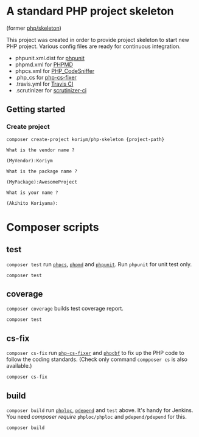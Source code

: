 # A standard PHP project skeleton
(former [php/skeleton](https://packagist.org/packages/php/skeleton))

This project was created in order to provide project skeleton to start new PHP project.
Various config files are ready for continuous integration.

 * phpunit.xml.dist for [phpunit](http://phpunit.de/manual/current/en/index.html)
 * phpmd.xml for [PHPMD](https://phpmd.org)
 * phpcs.xml for [PHP_CodeSniffer](https://github.com/squizlabs/PHP_CodeSniffer/wiki)
 * .php_cs for [php-cs-fixer](https://github.com/FriendsOfPHP/PHP-CS-Fixer)
 * .travis.yml for [Travis CI](https://travis-ci.org/)
 * .scrutinizer for [scrutinizer-ci](https://scrutinizer-ci.com/)
 
## Getting started

### Create project

    
```
composer create-project koriym/php-skeleton {project-path}

What is the vendor name ?

(MyVendor):Koriym

What is the package name ?

(MyPackage):AwesomeProject

What is your name ?

(Akihito Koriyama):
```

# Composer scripts

## test

`composer test` run [`phpcs`](https://github.com/squizlabs/PHP_CodeSniffer), [`phpmd`](https://github.com/phpmd/phpmd) and [`phpunit`](https://github.com/sebastianbergmann/phpunit). Run `phpunit` for unit test only.

```
composer test
```

## coverage

`composer coverage` builds test coverage report.

```
composer test
```
## cs-fix

`composer cs-fix` run [`php-cs-fixer`](https://github.com/FriendsOfPHP/PHP-CS-Fixer) and [`phpcbf`](https://github.com/squizlabs/PHP_CodeSniffer/wiki/Fixing-Errors-Automatically) to fix up the PHP code to follow the coding standards. (Check only command `compposer cs` is also available.)

```
composer cs-fix
```

## build

`composer build` run [`phploc`](https://github.com/sebastianbergmann/phploc), [`pdepend`](https://pdepend.org/) and `test` above. It's handy for Jenkins. 
You need *composer require* `phploc/phploc` and `pdepend/pdepend` for this.

```
composer build
```
